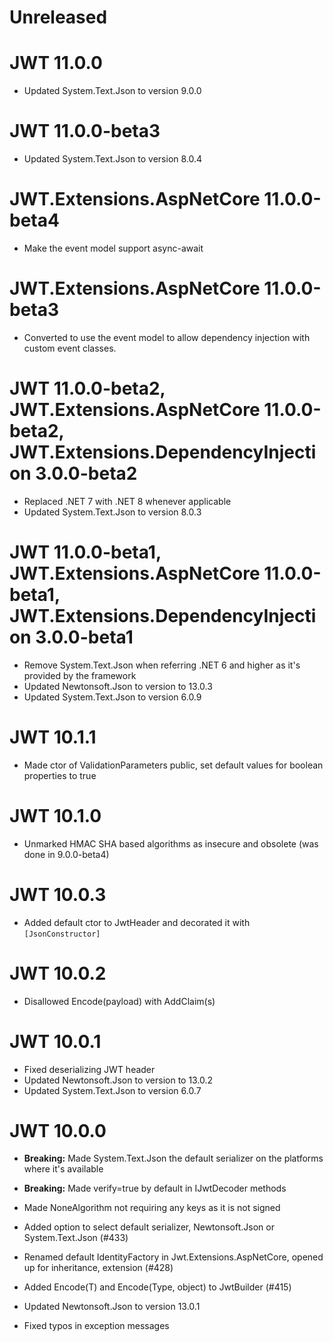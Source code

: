 # Unreleased

# JWT 11.0.0

- Updated System.Text.Json to version 9.0.0

# JWT 11.0.0-beta3

- Updated System.Text.Json to version 8.0.4

# JWT.Extensions.AspNetCore 11.0.0-beta4

- Make the event model support async-await

# JWT.Extensions.AspNetCore 11.0.0-beta3

- Converted to use the event model to allow dependency injection with custom event classes.

# JWT 11.0.0-beta2, JWT.Extensions.AspNetCore 11.0.0-beta2, JWT.Extensions.DependencyInjection 3.0.0-beta2

- Replaced .NET 7 with .NET 8 whenever applicable
- Updated System.Text.Json to version 8.0.3

# JWT 11.0.0-beta1, JWT.Extensions.AspNetCore 11.0.0-beta1, JWT.Extensions.DependencyInjection 3.0.0-beta1

- Remove System.Text.Json when referring .NET 6 and higher as it's provided by the framework
- Updated Newtonsoft.Json to version to 13.0.3
- Updated System.Text.Json to version 6.0.9

# JWT 10.1.1

- Made ctor of ValidationParameters public, set default values for boolean properties to true

# JWT 10.1.0

- Unmarked HMAC SHA based algorithms as insecure and obsolete (was done in 9.0.0-beta4)

# JWT 10.0.3

- Added default ctor to JwtHeader and decorated it with `[JsonConstructor]`

# JWT 10.0.2

- Disallowed Encode(payload) with AddClaim(s)

# JWT 10.0.1

- Fixed deserializing JWT header
- Updated Newtonsoft.Json to version to 13.0.2
- Updated System.Text.Json to version 6.0.7

# JWT 10.0.0

- **Breaking:** Made System.Text.Json the default serializer on the platforms where it's available
- **Breaking:** Made verify=true by default in IJwtDecoder methods

- Made NoneAlgorithm not requiring any keys as it is not signed
- Added option to select default serializer, Newtonsoft.Json or System.Text.Json (#433)
- Renamed default IdentityFactory in Jwt.Extensions.AspNetCore, opened up for inheritance, extension (#428)
- Added Encode(T) and Encode(Type, object) to JwtBuilder (#415)
- Updated Newtonsoft.Json to version 13.0.1
- Fixed typos in exception messages
